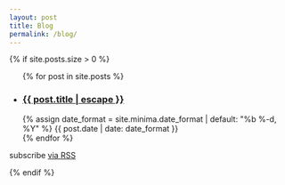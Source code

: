 ```yaml
---
layout: post
title: Blog
permalink: /blog/
---
```


{% if site.posts.size > 0 %}
  <ul class="post-list">
    {% for post in site.posts %}
      <li>
        <h3>
          <a class="post-link" href="{{ post.url | relative_url }}">{{ post.title | escape }}</a>
        </h3>
        {% assign date_format = site.minima.date_format | default: "%b %-d, %Y" %}
        <span class="post-meta">{{ post.date | date: date_format }}</span>
      </li>
    {% endfor %}
  </ul>

  <p class="rss-subscribe">subscribe <a href="{{ "/feed.xml" | relative_url }}">via RSS</a></p>
{% endif %}